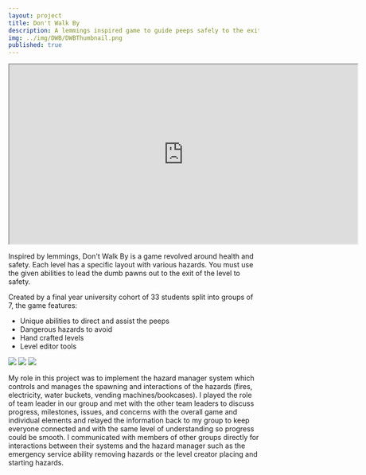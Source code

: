 ```yaml
---
layout: project
title: Don't Walk By
description: A lemmings inspired game to guide peeps safely to the exit.
img: ../img/DWB/DWBThumbnail.png
published: true
---
```


<p align="center"><iframe src="https://www.youtube.com/embed/Md0cpqvYPoA" width = "700" height="361" style="max-width:100% data-external="1"></iframe>

Inspired by lemmings, Don't Walk By is a game revolved around health and safety. Each level has a specific layout with various hazards. You must use the given abilities to lead the dumb pawns out to the exit of the level to safety.

Created by a final year university cohort of 33 students split into groups of 7, the game features:
<ul>
	<li>Unique abilities to direct and assist the peeps</li>
	<li>Dangerous hazards to avoid</li>
	<li>Hand crafted levels</li>
	<li>Level editor tools</li>
</ul>

<div class="owl-carousel owl-theme">
<a href="{{ site.baseurl }}/img/DWB/1-Tutorial.png" target="_blank"><img src="{{ site.baseurl }}/img/DWB/1-Tutorial.png" /></a>
<a href="{{ site.baseurl }}/img/DWB/2-gameplay" target="_blank"><img src="{{ site.baseurl }}/img/DWB/2-gameplay.png" /></a>
<a href="{{ site.baseurl }}/img/DWB/3-gameplay.png" target="_blank"><img src="{{ site.baseurl }}/img/DWB/3-gameplay.png" /></a>
</div>

My role in this project was to implement the hazard manager system which controls and manages the spawning and interactions of the hazards (fires, electricity, water buckets, vending machines/bookcases). I played the role of team leader in our group and met with the other team leaders to discuss progress, milestones, issues, and concerns with the overall game and individual elements and relayed the information back to my group to keep everyone connected and with the same level of understanding so progress could be smooth. I communicated with members of other groups directly for interactions between their systems and the hazard manager such as the emergency service ability removing hazards or the level creator placing and starting hazards.